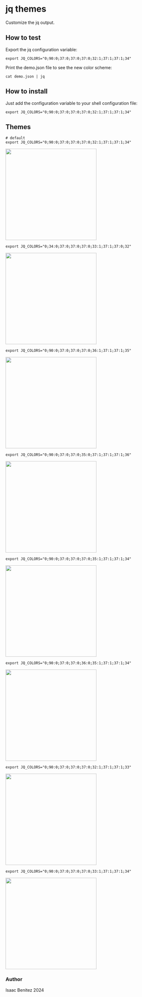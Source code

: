 # jq themes

Customize the jq output.

##  How to test

Export the jq configuration variable:

```shell
export JQ_COLORS="0;90:0;37:0;37:0;37:0;32:1;37:1;37:1;34"
```

Print the demo.json file to see the new color scheme:

```shell
cat demo.json | jq
```

## How to install

Just add the configuration variable to your shell configuration file:

```shell
export JQ_COLORS="0;90:0;37:0;37:0;37:0;32:1;37:1;37:1;34"
```

## Themes

```shell
# default
export JQ_COLORS="0;90:0;37:0;37:0;37:0;32:1;37:1;37:1;34"
```

<img src="https://github.com/isacben/jqthemes/blob/main/img/theme0.png" width="300">

```shell
export JQ_COLORS="0;34:0;37:0;37:0;37:0;33:1;37:1;37:0;32"
```

<img src="https://github.com/isacben/jqthemes/blob/main/img/theme1.png" width="300">

```shell
export JQ_COLORS="0;90:0;37:0;37:0;37:0;36:1;37:1;37:1;35"
```

<img src="https://github.com/isacben/jqthemes/blob/main/img/theme2.png" width="300">

```shell
export JQ_COLORS="0;90:0;37:0;37:0;35:0;37:1;37:1;37:1;36"
```

<img src="https://github.com/isacben/jqthemes/blob/main/img/theme3.png" width="300">

```shell
export JQ_COLORS="0;90:0;37:0;37:0;37:0;35:1;37:1;37:1;34"
```

<img src="https://github.com/isacben/jqthemes/blob/main/img/theme4.png" width="300">

```shel
export JQ_COLORS="0;90:0;37:0;37:0;36:0;35:1;37:1;37:1;34"
```

<img src="https://github.com/isacben/jqthemes/blob/main/img/theme5.png" width="300">

```shell
export JQ_COLORS="0;90:0;37:0;37:0;37:0;32:1;37:1;37:1;33"
```

<img src="https://github.com/isacben/jqthemes/blob/main/img/theme6.png" width="300">

```shell
export JQ_COLORS="0;90:0;37:0;37:0;37:0;33:1;37:1;37:1;34"
```

<img src="https://github.com/isacben/jqthemes/blob/main/img/theme7.png" width="300">

### Author

Isaac Benitez 
2024
